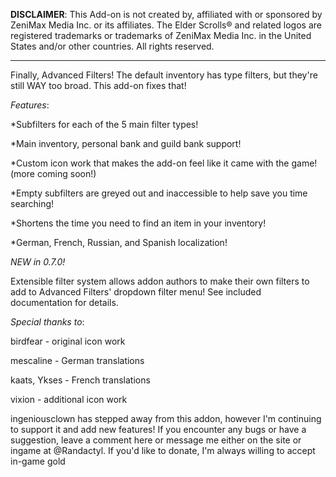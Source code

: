 **DISCLAIMER**: This Add-on is not created by, affiliated with or sponsored by ZeniMax Media Inc. or its affiliates. The Elder Scrolls® and related logos are registered trademarks or trademarks of ZeniMax Media Inc. in the United States and/or other countries. All rights reserved.

---

Finally, Advanced Filters! The default inventory has type filters, but they're still WAY too broad. This add-on fixes that!

*Features*:

*Subfilters for each of the 5 main filter types!

*Main inventory, personal bank and guild bank support!

*Custom icon work that makes the add-on feel like it came with the game! (more coming soon!)

*Empty subfilters are greyed out and inaccessible to help save you time searching!

*Shortens the time you need to find an item in your inventory!

*German, French, Russian, and Spanish localization!

*NEW in 0.7.0!*

Extensible filter system allows addon authors to make their own filters to add to Advanced Filters' dropdown filter menu! See included documentation for details.

*Special thanks to*:

birdfear - original icon work

mescaline - German translations

kaats, Ykses - French translations

vixion - additional icon work

ingeniousclown has stepped away from this addon, however I'm continuing to support it and add new features! If you encounter any bugs or have a suggestion, leave a comment here or message me either on the site or ingame at @Randactyl. If you'd like to donate, I'm always willing to accept in-game gold
